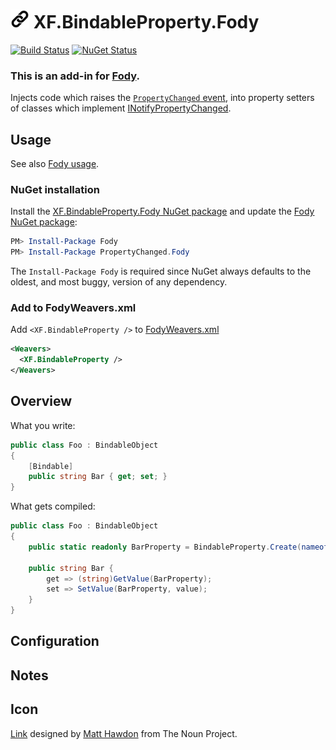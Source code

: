 # <img src="/Icon.png" height="30px"> XF.BindableProperty.Fody

[![Build Status]()]()
[![NuGet Status]()]()

### This is an add-in for [Fody](https://github.com/Fody/Home/).

Injects code which raises the [`PropertyChanged` event](https://msdn.microsoft.com/en-us/library/system.componentmodel.inotifypropertychanged.propertychanged.aspx), into property setters of classes which implement [INotifyPropertyChanged](https://msdn.microsoft.com/en-us/library/system.componentmodel.inotifypropertychanged.aspx).

## Usage

See also [Fody usage](https://github.com/Fody/Home/blob/master/pages/usage.md).


### NuGet installation

Install the [XF.BindableProperty.Fody NuGet package](https://nuget.org/packages/XF.BindableProperty.Fody/) and update the [Fody NuGet package](https://nuget.org/packages/Fody/):

```powershell
PM> Install-Package Fody
PM> Install-Package PropertyChanged.Fody
```

The `Install-Package Fody` is required since NuGet always defaults to the oldest, and most buggy, version of any dependency.


### Add to FodyWeavers.xml

Add `<XF.BindableProperty />` to [FodyWeavers.xml](https://github.com/Fody/Home/blob/master/pages/usage.md#add-fodyweaversxml)

```xml
<Weavers>
  <XF.BindableProperty />
</Weavers>
```


## Overview

What you write:

```csharp
public class Foo : BindableObject
{
    [Bindable]
    public string Bar { get; set; }
}
```

What gets compiled:

```csharp
public class Foo : BindableObject
{
    public static readonly BarProperty = BindableProperty.Create(nameof(Bar), typeof(string), typeof(Foo), default(string), BindingMode.OneWay);
    
    public string Bar {
        get => (string)GetValue(BarProperty);
        set => SetValue(BarProperty, value);
    }
}
```


## Configuration



## Notes


## Icon

[Link](https://thenounproject.com/term/link/39562/) designed by [Matt Hawdon](https://thenounproject.com/matthawdon/) from The Noun Project.
